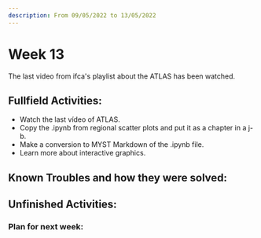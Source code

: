```yaml
---
description: From 09/05/2022 to 13/05/2022
---
```


# Week 13

The last video from ifca's playlist about the ATLAS has been watched.

## Fullfield Activities:

* Watch the last vídeo of ATLAS.
* Copy the .ipynb from regional scatter plots and put it as a chapter in a j-b.
* Make a conversion to MYST Markdown of the .ipynb file.
* Learn more about interactive graphics.

## Known Troubles and how they were solved:



## Unfinished Activities:


### Plan for next week:
